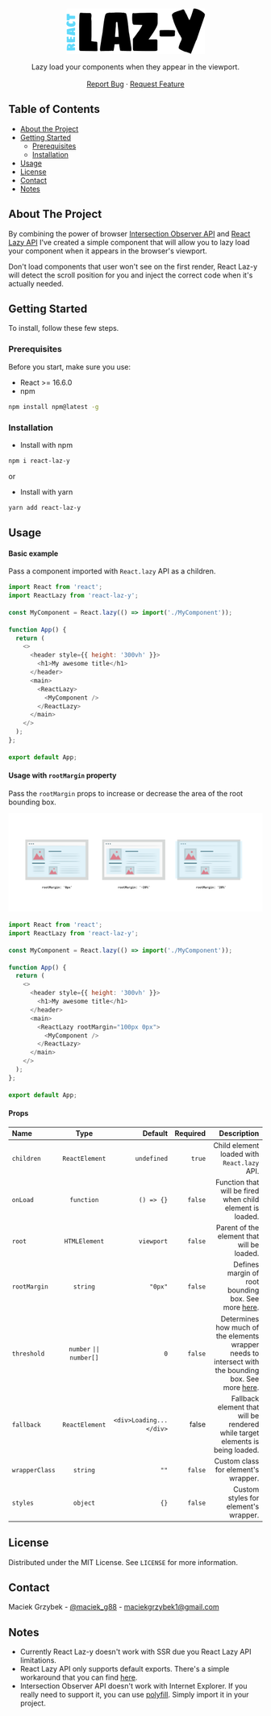 <!-- PROJECT LOGO -->
<br />
<p align="center">
  <a href="https://github.com/maciekgrzybek/react-laz-y">
    <img src="/src/img/react-laz-y-logo.svg" alt="Logo" width="275" height="90">
  </a>
  <p align="center">
    Lazy load your components when they appear in the viewport.
    <br />
    <br />
    <a href="https://github.com/maciekgrzybek/react-laz-y/issues">Report Bug</a>
    ·
    <a href="https://github.com/maciekgrzybek/react-laz-y/issues">Request Feature</a>
  </p>
</p>

<!-- TABLE OF CONTENTS -->

## Table of Contents

- [About the Project](#about-the-project)
- [Getting Started](#getting-started)
  - [Prerequisites](#prerequisites)
  - [Installation](#installation)
- [Usage](#usage)
- [License](#license)
- [Contact](#contact)
- [Notes](#notes)

<!-- ABOUT THE PROJECT -->

## About The Project


By combining the power of browser [Intersection Observer API](https://developer.mozilla.org/en-US/docs/Web/API/Intersection_Observer_API) and [React Lazy API](https://reactjs.org/docs/code-splitting.html#reactlazy)
I've created a simple component that will allow you to lazy load your component when it appears in the browser's viewport. 

Don't load components that user won't see on the first render, React Laz-y will detect the scroll position for you and inject the correct code when it's actually needed.

<!-- GETTING STARTED -->

## Getting Started

To install, follow these few steps.

### Prerequisites

Before you start, make sure you use:
- React >= 16.6.0
- npm

```sh
npm install npm@latest -g
```

### Installation

* Install with npm
```sh
npm i react-laz-y
```
or
* Install with yarn
```sh
yarn add react-laz-y
```

<!-- USAGE EXAMPLES -->

## Usage

#### Basic example

Pass a component imported with `React.lazy` API as a children.

```js
import React from 'react';
import ReactLazy from 'react-laz-y';

const MyComponent = React.lazy(() => import('./MyComponent'));

function App() {
  return (
    <>
      <header style={{ height: '300vh' }}>
        <h1>My awesome title</h1>
      </header>
      <main>
        <ReactLazy>
          <MyComponent />
        </ReactLazy>
      </main>
    </>
  );
};

export default App;
```

#### Usage with `rootMargin` property

Pass the `rootMargin` props to increase or decrease the area of the root bounding box.

![rootMargin props](/src/img/rootMargin.jpg)

```js
import React from 'react';
import ReactLazy from 'react-laz-y';

const MyComponent = React.lazy(() => import('./MyComponent'));

function App() {
  return (
    <>
      <header style={{ height: '300vh' }}>
        <h1>My awesome title</h1>
      </header>
      <main>
        <ReactLazy rootMargin="100px 0px">
          <MyComponent />
        </ReactLazy>
      </main>
    </>
  );
};

export default App;
```

#### Props

| Name        | Type           | Default  | Required |  Description |
|:------- |:-------------:| -----:|-----:| -----:|
| `children`     | `ReactElement` | `undefined` | `true` | Child element loaded with `React.lazy` API. |
| `onLoad`     | `function`      |   `() => {}` | `false` | Function that will be fired when child element is loaded. |
| `root` | `HTMLElement`      | `viewport` | `false` | Parent of the element that will be loaded. |
| `rootMargin` | `string`      | `"0px"` | `false` | Defines margin of root bounding box. See more [here](). |
| `threshold` | `number` <code>&#124;&#124;</code> `number[]`   | `0` | `false` | Determines how much of the elements wrapper needs to intersect with the bounding box. See more [here]().|
| `fallback` | `ReactElement`   | `<div>Loading...</div>` | false | Fallback element that will be rendered while target elements is being loaded. |
| `wrapperClass` | `string`   | `""` | `false` | Custom class for element's wrapper. |
| `styles` | `object`   | `{}` | `false` | Custom styles for element's wrapper. |

<!-- LICENSE -->

## License

Distributed under the MIT License. See `LICENSE` for more information.

<!-- CONTACT -->

## Contact

Maciek Grzybek - [@maciek_g88](https://twitter.com/maciek_g88) - maciekgrzybek1@gmail.com

<!-- Notes -->

## Notes

* Currently React Laz-y doesn't work with SSR due you React Lazy API limitations.
* React Lazy API only supports default exports. There's a simple workaround that you can find [here](https://reactjs.org/docs/code-splitting.html#named-exports).
* Intersection Observer API doesn't work with Internet Explorer. If you really need to support it, you can use [polyfill](https://github.com/w3c/IntersectionObserver/tree/master/polyfill). Simply import it in your project.
